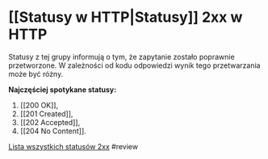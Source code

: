 # [[Statusy w HTTP|Statusy]] 2xx w HTTP
Statusy z tej grupy informują o tym, że zapytanie zostało poprawnie przetworzone. W zależności od kodu odpowiedzi wynik tego przetwarzania może być różny.

**Najczęściej spotykane statusy:**
1. [[200 OK]],
2. [[201 Created]],
3. [[202 Accepted]],
4. [[204 No Content]].

[Lista wszystkich statusów 2xx](https://en.wikipedia.org/wiki/List_of_HTTP_status_codes#:~:text=message.%5B7%5D-,2xx%20success,-This%20class%20of) #review
